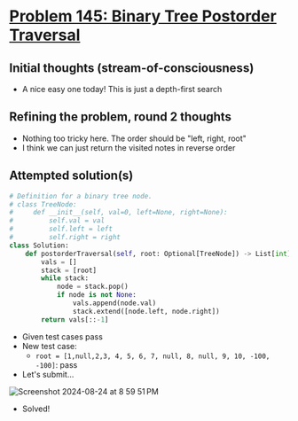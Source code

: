 # [Problem 145: Binary Tree Postorder Traversal](https://leetcode.com/problems/binary-tree-postorder-traversal/description/?envType=daily-question)

## Initial thoughts (stream-of-consciousness)
- A nice easy one today!  This is just a depth-first search

## Refining the problem, round 2 thoughts
- Nothing too tricky here.  The order should be "left, right, root"
- I think we can just return the visited notes in reverse order

## Attempted solution(s)
```python
# Definition for a binary tree node.
# class TreeNode:
#     def __init__(self, val=0, left=None, right=None):
#         self.val = val
#         self.left = left
#         self.right = right
class Solution:
    def postorderTraversal(self, root: Optional[TreeNode]) -> List[int]:
        vals = []
        stack = [root]
        while stack:
            node = stack.pop()
            if node is not None:
                vals.append(node.val)            
                stack.extend([node.left, node.right])
        return vals[::-1]
```
- Given test cases pass
- New test case:
    - `root = [1,null,2,3, 4, 5, 6, 7, null, 8, null, 9, 10, -100, -100]`: pass
- Let's submit...

![Screenshot 2024-08-24 at 8 59 51 PM](https://github.com/user-attachments/assets/ace94bdb-eab7-409d-a465-469f71e73edb)

- Solved!
